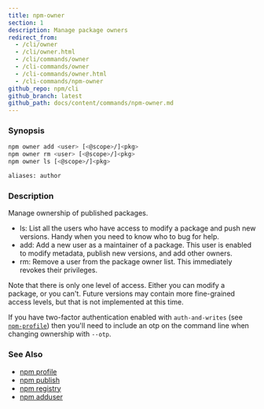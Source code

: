 ```yaml
---
title: npm-owner
section: 1
description: Manage package owners
redirect_from:
  - /cli/owner
  - /cli/owner.html
  - /cli/commands/owner
  - /cli-commands/owner
  - /cli-commands/owner.html
  - /cli-commands/npm-owner
github_repo: npm/cli
github_branch: latest
github_path: docs/content/commands/npm-owner.md
---
```


### Synopsis

```bash
npm owner add <user> [<@scope>/]<pkg>
npm owner rm <user> [<@scope>/]<pkg>
npm owner ls [<@scope>/]<pkg>

aliases: author
```

### Description

Manage ownership of published packages.

* ls: List all the users who have access to modify a package and push new
  versions.  Handy when you need to know who to bug for help.
* add: Add a new user as a maintainer of a package.  This user is enabled
  to modify metadata, publish new versions, and add other owners.
* rm: Remove a user from the package owner list.  This immediately revokes
  their privileges.

Note that there is only one level of access.  Either you can modify a package,
or you can't.  Future versions may contain more fine-grained access levels, but
that is not implemented at this time.

If you have two-factor authentication enabled with `auth-and-writes` (see
[`npm-profile`](/cli/v7/commands/npm-profile)) then you'll need to include an otp
on the command line when changing ownership with `--otp`.

### See Also

* [npm profile](/cli/v7/commands/npm-profile)
* [npm publish](/cli/v7/commands/npm-publish)
* [npm registry](/cli/v7/using-npm/registry)
* [npm adduser](/cli/v7/commands/npm-adduser)
